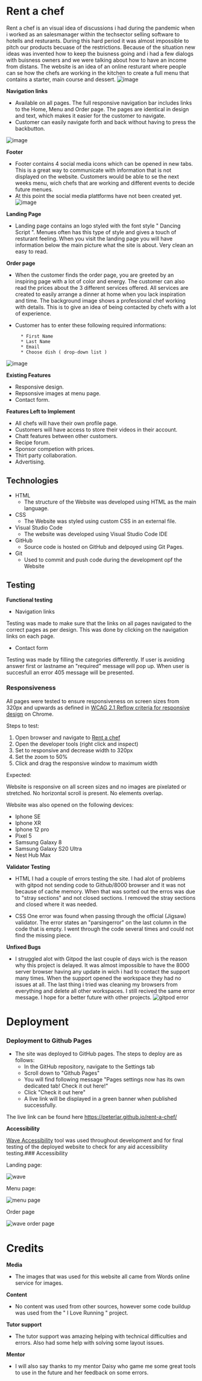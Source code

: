 # Rent a chef
Rent a chef is an visual idea of discussions i had during the pandemic when i worked as an salesmanager within the techsector selling software to hotells and resturants.
During this hard period it was almost impossible to pitch our products becuase of the restrictions. Because of the situation new ideas was invented how to keep the buisness going and i had a few dialogs with buisness owners and we were talking about how to have an income from distans. The website is an idea of an online resturant where people can se how the chefs are working in the kitchen to create a full menu that contains a starter, main course and dessert.
![image](https://user-images.githubusercontent.com/100356636/161710456-fc2c64a5-bb91-43b2-a0fe-27f2641bb731.png)

**Navigation links**
- Available on all pages. The full responsive navigation bar includes links to the Home, Menu and Order page. The pages are identical in design and text, which makes it easier for the customer to navigate.
- Customer can easily navigate forth and back without having to press the backbutton.

![image](https://user-images.githubusercontent.com/100356636/161710835-01517400-99f7-4795-b1e9-111174d567e3.png)




**Footer**
- Footer contains 4 social media icons which can be opened in new tabs. This is a great way to communicate with information that is not displayed on the website. Customers would be able to se the next weeks menu, wich chefs that are working and different events to decide future menues.
-  At this point the social media plattforms have not been created yet. 
![image](https://user-images.githubusercontent.com/100356636/161710665-afec94a1-61af-4ceb-950e-c2759cde8863.png)



**Landing Page**

- Landing page contains an logo styled with the font style " Dancing Script ". Menues often has this type of style and gives a touch of resturant feeling. When you visit the landing page you will have information below the main picture what the site is about. Very clean an easy to read.



**Order page**
- When the customer finds the order page, you are greeted by an inspiring page with a lot of color and energy. The customer can also read the prices about the 3 different services offered. All services are created to easily arrange a dinner at home when you lack inspiration and time. The background image shows a professional chef working with details. This is to give an idea of being contacted by chefs with a lot of experience.

- Customer has to enter these following required informations:

        * First Name 
        * Last Name 
        * Email 
        * Choose dish ( drop-down list )

![image](https://user-images.githubusercontent.com/100356636/161611093-64373d70-589f-4bcf-94ae-9e0d063b8451.png)


**Existing Features**
- Responsive design.
- Repsonsive images at menu page.
- Contact form.

**Features Left to Implement**
- All chefs will have their own profile page.
- Customers will have access to store their videos in their account.
- Chatt features between other customers.
- Recipe forum.
- Sponsor competion with prices.
- Thirt party collaboration.
- Advertising.

## Technologies

* HTML
    * The structure of the Website was developed using HTML as the main language.
* CSS
    * The Website was styled using custom CSS in an external file.
* Visual Studio Code
    * The website was developed using Visual Studio Code IDE
* GitHub
    * Source code is hosted on GitHub and delpoyed using Git Pages.
* Git 
    * Used to commit and push code during the development opf the Website

## Testing 

**Functional testing**

- Navigation links

Testing was made to make sure that the links on all pages navigated to the correct pages as per design. This was done by clicking on the navigation links on each page.

- Contact form

Testing was made by filling the categories differently. If user is avoiding answer first or lastname an "required" message will pop up. When user is succesfull an error 405 message will be presented.


### Responsiveness

All pages were tested to ensure responsiveness on screen sizes from 320px and upwards as defined in [WCAG 2.1 Reflow criteria for responsive design](https://www.w3.org/WAI/WCAG21/Understanding/reflow.html) on Chrome.

Steps to test:

1. Open browser and navigate to [Rent a chef](https://peterlar.github.io/rent-a-chef/)
2. Open the developer tools (right click and inspect)
3. Set to responsive and decrease width to 320px
4. Set the zoom to 50%
5. Click and drag the responsive window to maximum width

Expected:

Website is responsive on all screen sizes and no images are pixelated or stretched.
No horizontal scroll is present.
No elements overlap.

Website was also opened on the following devices:

- Iphone SE
- Iphone XR
- Iphone 12 pro
- Pixel 5
- Samsung Galaxy 8
- Samsung Galaxy S20 Ultra
- Nest Hub Max

**Validator Testing**

- HTML
I had a couple of errors testing the site. I had alot of problems with gitpod not sending code to Github/8000 browser and it was not because of cache memory. When that 
was sorted out the erros was due to "stray sections" and not closed sections. I removed the stray sections and closed where it was needed.

- CSS
One error was found when passing through the official (Jigsaw) validator. The error states an "parsingerror" on the last column in the code that is empty. I went through the code several times and could not find the missing piece. 

**Unfixed Bugs**
- I struggled alot with Gitpod the last couple of days wich is the reason why this project is delayed. It was almost impossible to have the 8000 server browser having any update in wich i had to contact the support many times. When the support opened the workspace they had no issues at all. The last thing i tried was cleaning my browsers from everything and delete all other workspaces. I still recived the same error message. I hope for a better future with other projects.
![gitpod error](https://user-images.githubusercontent.com/100356636/161829647-fd05cc7a-c129-4e45-bf49-cac6e11f88ce.JPG)

# Deployment

### Deployment to Github Pages

- The site was deployed to GitHub pages. The steps to deploy are as follows: 
  - In the GitHub repository, navigate to the Settings tab 
  - Scroll down to "Github Pages"
  - You will find following message "Pages settings now has its own dedicated tab! Check it out here!"
  - Click "Check it out here"
  - A live link will be displayed in a green banner when published successfully. 

The live link can be found here https://peterlar.github.io/rent-a-chef/


**Accessibility**

[Wave Accessibility](https://wave.webaim.org/) tool was used throughout development and for final testing of the deployed website to check for any aid accessibility testing.### Accessibility

Landing page:

![wave](https://user-images.githubusercontent.com/100356636/161719921-b27d198c-f683-4b9c-83ce-ca56fe2cb9ea.JPG)

Menu page:

![menu page](https://user-images.githubusercontent.com/100356636/161720392-8e7343fd-ab43-4bd9-89a5-e76499f305a1.JPG)

Order page

![wave order page](https://user-images.githubusercontent.com/100356636/161720047-41f62281-49e8-4d3d-82b7-6dc2b3dbcc7e.JPG)

# Credits

**Media**
- The images that was used for this website all came from Words online service for images.

**Content**
- No content was used from other sources, however some code buildup was used from the " I Love Running " project.

**Tutor support**
- The tutor support was amazing helping with technical difficulties and errors. Also had some help with solving some layout issues.

**Mentor** 
- I will also say thanks to my mentor Daisy who game me some great tools to use in the future and her feedback on some errors.
